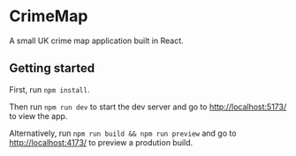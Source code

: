 # CrimeMap

A small UK crime map application built in React.

## Getting started

First, run `npm install`.

Then run `npm run dev` to start the dev server and go to <http://localhost:5173/> to view the app.

Alternatively, run `npm run build && npm run preview` and go to <http://localhost:4173/> to preview a prodution build.
